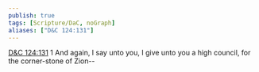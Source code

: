 ```yaml
---
publish: true
tags: [Scripture/DaC, noGraph]
aliases: ["D&C 124:131"]
---
```

[D&C 124:131](https://churchofjesuschrist.org/study/scriptures/dc-testament/dc/124?lang=eng&id=p131#p131) 1 And again, I say unto you, I give unto you a high council, for the corner-stone of Zion--
